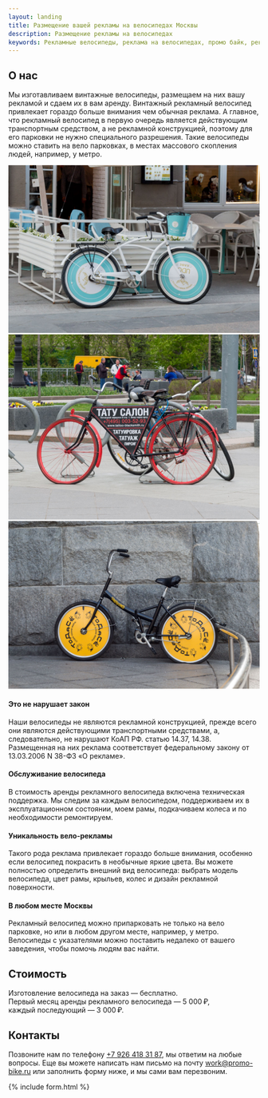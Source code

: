 ```yaml
---
layout: landing
title: Размещение вашей рекламы на велосипедах Москвы
description: Размещение рекламы на велосипедах
keywords: Рекламные велосипеды, реклама на велосипедах, промо байк, реклама, аренда, велореклама
---
```


## О нас

Мы изготавливаем винтажные велосипеды, размещаем на них вашу рекламой и сдаем их в вам аренду.
Винтажный  рекламный велосипед привлекает гораздо больше внимания чем обычная реклама.
А главное, что рекламный велосипед в первую очередь является действующим транспортным средством,
а не рекламной конструкцией, поэтому для его парковки не нужно специального разрешения.
Такие велосипеды можно ставить на вело парковках, в местах массового скопления
людей, например, у метро.

<div class="works">
  <img src="/img/1.jpg" alt="">
  <img src="/img/2.jpg" alt="">
  <img src="/img/3.jpg" alt="">
</div>

#### Это не нарушает закон
Наши велосипеды не являются рекламной конструкцией, прежде всего они являются действующими
транспортными средствами, а, следовательно, не нарушают КоАП РФ. статью 14.37, 14.38.
Размещенная на них реклама соответствует федеральному закону от 13.03.2006 N 38-ФЗ «О рекламе».

#### Обслуживание велосипеда
В стоимость аренды рекламного велосипеда включена техническая поддержка. Мы следим за каждым
велосипедом, поддерживаем их в эксплуатационном состоянии, моем рамы, подкачиваем колеса и по
необходимости ремонтируем.

#### Уникальность вело-рекламы
Такого рода реклама привлекает гораздо больше внимания, особенно если велосипед покрасить
в необычные яркие цвета. Вы можете полностью определить внешний вид велосипеда: выбрать
модель велосипеда, цвет рамы, крыльев, колес и дизайн рекламной поверхности.

#### В любом месте Москвы
Рекламный велосипед можно припарковать не только на вело парковке, но или в любом другом месте,
например, у метро. Велосипеды с указателями можно поставить недалеко от вашего заведения,
чтобы помочь людям вас найти.

## Стоимость
Изготовление велосипеда на заказ — бесплатно.<br>
Первый месяц аренды рекламного велосипеда — 5 000 ₽,<br>
каждый последующий — 3 000 ₽.

## Контакты
Позвоните нам по телефону [+7 926 418 31 87](tel:+79264183187), мы ответим на любые вопросы. Еще вы можете написать нам письмо на почту [work@promo-bike.ru](mailto:work@promo-bike.ru) или заполнить форму ниже, и мы сами вам перезвоним.

{% include form.html %}

